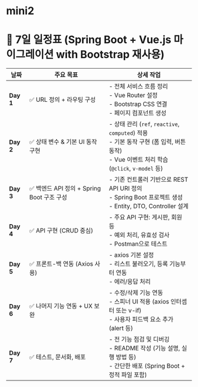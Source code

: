 # mini2
# 📆 7일 일정표 (Spring Boot + Vue.js 마이그레이션 with Bootstrap 재사용)

| 날짜 | 주요 목표 | 상세 작업 |
|------|------------|-----------|
| **Day 1** | ✅ URL 정의 + 라우팅 구성 | - 전체 서비스 흐름 정리<br>- Vue Router 설정<br>- Bootstrap CSS 연결<br>- 페이지 컴포넌트 생성 |
| **Day 2** | ✅ 상태 변수 & 기본 UI 동작 구현 | - 상태 관리 (`ref`, `reactive`, `computed`) 적용<br>- 기본 동작 구현 (폼 입력, 버튼 동작)<br>- Vue 이벤트 처리 학습 (`@click`, `v-model` 등) |
| **Day 3** | ✅ 백엔드 API 정의 + Spring Boot 구조 구성 | - 기존 컨트롤러 기반으로 REST API URI 정의<br>- Spring Boot 프로젝트 생성<br>- Entity, DTO, Controller 설계 |
| **Day 4** | ✅ API 구현 (CRUD 중심) | - 주요 API 구현: 게시판, 회원 등<br>- 예외 처리, 유효성 검사<br>- Postman으로 테스트 |
| **Day 5** | ✅ 프론트-백 연동 (Axios 사용) | - axios 기본 설정<br>- 리스트 불러오기, 등록 기능부터 연동<br>- 에러/응답 처리 |
| **Day 6** | ✅ 나머지 기능 연동 + UX 보완 | - 수정/삭제 기능 연동<br>- 스피너 UI 적용 (axios 인터셉터 또는 v-if)<br>- 사용자 피드백 요소 추가 (alert 등) |
| **Day 7** | ✅ 테스트, 문서화, 배포 | - 전 기능 점검 및 디버깅<br>- README 작성 (기능 설명, 실행 방법 등)<br>- 간단한 배포 (Spring Boot + 정적 파일 포함) |
